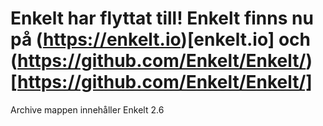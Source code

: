 # Enkelt har flyttat till! Enkelt finns nu på (https://enkelt.io)[enkelt.io] och (https://github.com/Enkelt/Enkelt/)[https://github.com/Enkelt/Enkelt/]
Archive mappen innehåller Enkelt 2.6
